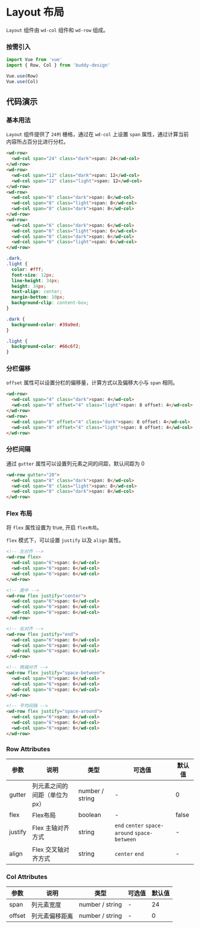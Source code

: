 # Layout 布局

`Layout` 组件由 `wd-col` 组件和 `wd-row` 组成。

### 按需引入

```javascript
import Vue from 'vue'
import { Row, Col } from 'buddy-design'

Vue.use(Row)
Vue.use(Col)
```

## 代码演示

### 基本用法

`Layout` 组件提供了 `24列` 栅格，通过在 `wd-col` 上设置 `span` 属性，通过计算当前内容所占百分比进行分栏。

```html
<wd-row>
  <wd-col span="24" class="dark">span: 24</wd-col>
</wd-row>
<wd-row>
  <wd-col span="12" class="dark">span: 12</wd-col>
  <wd-col span="12" class="light">span: 12</wd-col>
</wd-row>
<wd-row>
  <wd-col span="8" class="dark">span: 8</wd-col>
  <wd-col span="8" class="light">span: 8</wd-col>
  <wd-col span="8" class="dark">span: 8</wd-col>
</wd-row>
<wd-row>
  <wd-col span="6" class="dark">span: 6</wd-col>
  <wd-col span="6" class="light">span: 6</wd-col>
  <wd-col span="6" class="dark">span: 6</wd-col>
  <wd-col span="6" class="light">span: 6</wd-col>
</wd-row>
```

```css
.dark,
.light {
  color: #fff;
  font-size: 12px;
  line-height: 34px;
  height: 34px;
  text-align: center;
  margin-bottom: 10px;
  background-clip: content-box;
}

.dark {
  background-color: #39a9ed;
}

.light {
  background-color: #66c6f2;
}

```

### 分栏偏移

`offset` 属性可以设置分栏的偏移量，计算方式以及偏移大小与 `span` 相同。

```html
<wd-row>
  <wd-col span="4" class="dark">span: 4</wd-col>
  <wd-col span="8" offset="4" class="light">span: 8 offset: 4</wd-col>
</wd-row>
<wd-row>
  <wd-col span="8" offset="4" class="dark">span: 8 offset: 4</wd-col>
  <wd-col span="8" offset="4" class="light">span: 8 offset: 4</wd-col>
</wd-row>
```

### 分栏间隔

通过 `gutter` 属性可以设置列元素之间的间距，默认间距为 0

```html
<wd-row gutter="20">
  <wd-col span="8" class="dark">span: 8</wd-col>
  <wd-col span="8" class="light">span: 8</wd-col>
  <wd-col span="8" class="dark">span: 8</wd-col>
</wd-row>
```

### Flex 布局

将 `flex` 属性设置为 true, 开启 `flex布局`。

`flex` 模式下，可以设置 `justify` 以及 `align` 属性。

```html
<!-- 左对齐 -->
<wd-row flex>
  <wd-col span="6">span: 6</wd-col>
  <wd-col span="6">span: 6</wd-col>
  <wd-col span="6">span: 6</wd-col>
</wd-row>

<!-- 居中 -->
<wd-row flex justify="center">
  <wd-col span="6">span: 6</wd-col>
  <wd-col span="6">span: 6</wd-col>
  <wd-col span="6">span: 6</wd-col>
</wd-row>

<!-- 右对齐 -->
<wd-row flex justify="end">
  <wd-col span="6">span: 6</wd-col>
  <wd-col span="6">span: 6</wd-col>
  <wd-col span="6">span: 6</wd-col>
</wd-row>

<!-- 两端对齐 -->
<wd-row flex justify="space-between">
  <wd-col span="6">span: 6</wd-col>
  <wd-col span="6">span: 6</wd-col>
  <wd-col span="6">span: 6</wd-col>
</wd-row>

<!-- 平均间隔 -->
<wd-row flex justify="space-around">
  <wd-col span="6">span: 6</wd-col>
  <wd-col span="6">span: 6</wd-col>
  <wd-col span="6">span: 6</wd-col>
</wd-row>
```

### Row Attributes

| 参数      | 说明                                 | 类型      | 可选值       | 默认值   |
|---------- |------------------------------------ |---------- |------------- |-------- |
| gutter | 列元素之间的间距（单位为px） | number / string | - | 0 |
| flex | Flex布局 | boolean| - | false |
| justify | Flex 主轴对齐方式 | string| `end` `center` `space-around` `space-between` | - |
| align | Flex 交叉轴对齐方式 | string| `center` `end`  | - |

### Col Attributes

| 参数      | 说明                                 | 类型      | 可选值       | 默认值   |
|---------- |------------------------------------ |---------- |------------- |-------- |
| span | 列元素宽度 | number / string | - | 24 |
| offset | 列元素偏移距离 | number / string | - | 0 |
